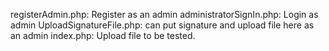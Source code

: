 registerAdmin.php: Register as an admin
administratorSignIn.php: Login as admin
UploadSignatureFile.php: can put signature and upload file here as an admin
index.php: Upload file to be tested.
